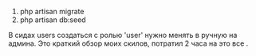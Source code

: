 1. php artisan migrate
2. php artisan db:seed

В сидах users создаться с ролью 'user' нужно менять в ручную на админа.
Это краткий обзор моих скилов, потратил 2 часа на это все .
